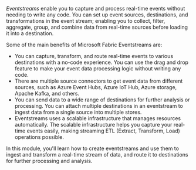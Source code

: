 *Eventstreams* enable you to capture and process real-time events without needing to write any code. You can set up event sources, destinations, and transformations in the event stream; enabling you to collect, filter, aggregate, group, and combine data from real-time sources before loading it into a destination.

Some of the main benefits of Microsoft Fabric Eventstreams are:

- You can capture, transform, and route real-time events to various destinations with a no-code experience. You can use the drag and drop feature to make your event data processing logic without writing any code.
- There are multiple source connectors to get event data from different sources, such as Azure Event Hubs, Azure IoT Hub, Azure storage, Apache Kafka, and others.
- You can send data to a wide range of destinations for further analysis or processing. You can attach multiple destinations in an eventstream to ingest data from a single source into multiple stores.
- Eventstreams uses a scalable infrastructure that manages resources automatically. The scalable infrastructure helps you capture your real-time events easily, making streaming ETL (Extract, Transform, Load) operations possible.

In this module, you'll learn how to create eventstreams and use them to ingest and transform a real-time stream of data, and route it to destinations for further processing and analysis.
